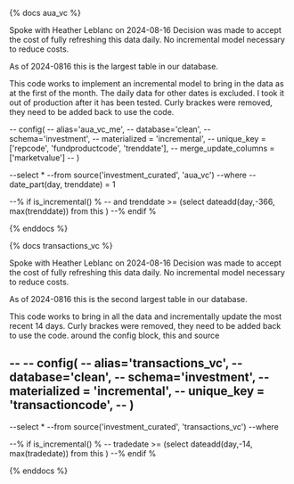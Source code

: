 {% docs aua_vc %}

Spoke with Heather Leblanc on 2024-08-16
Decision was made to accept the cost of fully refreshing this data daily.  No incremental model necessary to reduce costs.

As of 2024-0816 this is the largest table in our database.

This code works to implement an incremental model to bring in the data as at the first of the month.  The daily data for other dates is excluded.
I took it out of production after it has been tested.  Curly brackes were removed, they need to be added back to use the code.


--  config( 
--    alias='aua_vc_me', 
--    database='clean', 
--    schema='investment',
--    materialized = 'incremental',
--    unique_key = ['repcode', 'fundproductcode', 'trenddate'],
--    merge_update_columns = ['marketvalue']
--  )



--select *
--from  source('investment_curated', 'aua_vc') 
--where
--    date_part(day, trenddate) = 1

--% if is_incremental() %
--    and trenddate >= (select dateadd(day,-366, max(trenddate)) from  this )
--% endif %

{% enddocs %}


{% docs transactions_vc %}

Spoke with Heather Leblanc on 2024-08-16
Decision was made to accept the cost of fully refreshing this data daily.  No incremental model necessary to reduce costs.

As of 2024-0816 this is the second largest table in our database.

This code works to bring in all the data and incrementally update the most recent 14 days.
 Curly brackes were removed, they need to be added back to use the code. around the config block, this and source

--
--  config( 
--    alias='transactions_vc', 
--    database='clean', 
--    schema='investment',
--    materialized = 'incremental',
--    unique_key = 'transactioncode',
--  )
--


--select *
--from  source('investment_curated', 'transactions_vc') 
--where
    

--% if is_incremental() %
--    tradedate >= (select dateadd(day,-14, max(tradedate)) from  this )
--% endif %

{% enddocs %}